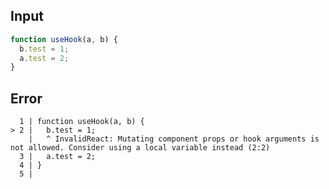 
## Input

```javascript
function useHook(a, b) {
  b.test = 1;
  a.test = 2;
}

```


## Error

```
  1 | function useHook(a, b) {
> 2 |   b.test = 1;
    |   ^ InvalidReact: Mutating component props or hook arguments is not allowed. Consider using a local variable instead (2:2)
  3 |   a.test = 2;
  4 | }
  5 |
```
          
      
